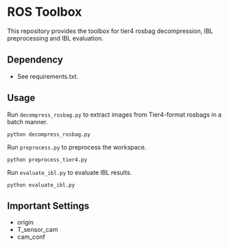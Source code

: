 # ROS Toolbox

This repository provides the toolbox for tier4 rosbag decompression, IBL preprocessing and IBL evaluation.

## Dependency

- See requirements.txt.

## Usage

Run `decompress_rosbag.py` to extract images from Tier4-format rosbags in a batch manner.

```python3
python decompress_rosbag.py
```

Run `preprocess.py` to preprocess the workspace.

```python3
python preprocess_tier4.py
```

Run `evaluate_ibl.py` to evaluate IBL results.

```python3
python evaluate_ibl.py
```

## Important Settings

- origin
- T_sensor_cam
- cam_conf

